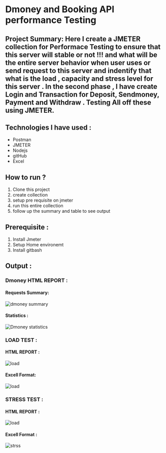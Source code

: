 # Dmoney and Booking API performance Testing 

## Project Summary:  Here I create a JMETER collection for Performace Testing to ensure that this server will stable or not !!!  and what will be the entire server behavior when user uses or send request to this server and indentify that what is the load , capacity and stress level for this server . In the second phase , I have create Login  and Transaction for Deposit, Sendmoney, Payment and Withdraw . Testing All off these using JMETER.

## Technologies I have used :
- Postman
- JMETER
- Nodejs
- gitHub
- Excel
  
## How to run ?
1. Clone this project
2. create collection
3. setup pre requisite on jmeter
4. run this entire collection
5. follow up the summary and table to see output

## Prerequisite :
1. Install Jmeter
2. Setup Home environemt
3. Install gitbash

## Output :

### Dmoney HTML REPORT :
#### Requests Summary:
![dmoney summary](https://github.com/user-attachments/assets/091703a1-89c9-4547-b746-52c3066dd308)
#### Statistics :
![Dmoney statistics](https://github.com/user-attachments/assets/bc55242d-5feb-4f03-806a-34998c94475a)



### LOAD TEST :

#### HTML REPORT :
![load](https://github.com/user-attachments/assets/cb94598b-19f3-42c9-a16e-fe7233b878ee)
#### Excell Format:
![load](https://github.com/user-attachments/assets/822919ed-512c-41d6-a8b5-ed7a3362bea7)


### STRESS TEST :

#### HTML REPORT :
 ![load](https://github.com/user-attachments/assets/6a85e5da-48d3-4309-9895-3873c240e17d)
 
#### Excell Format :
![strss](https://github.com/user-attachments/assets/5a3aaca3-a1c6-4ed0-93fb-67d469398b2f)





